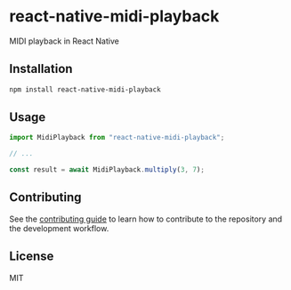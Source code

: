 # react-native-midi-playback

MIDI playback in React Native

## Installation

```sh
npm install react-native-midi-playback
```

## Usage

```js
import MidiPlayback from "react-native-midi-playback";

// ...

const result = await MidiPlayback.multiply(3, 7);
```

## Contributing

See the [contributing guide](CONTRIBUTING.md) to learn how to contribute to the repository and the development workflow.

## License

MIT
